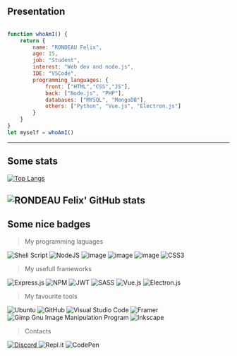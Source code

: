 ## Presentation

```js

function whoAmI() {
    return {
        name: "RONDEAU Felix",
        age: 15,
        job: "Student",
        interest: "Web dev and node.js",
        IDE: "VSCode",
        programming_languages: {
            front: ["HTML","CSS","JS"],
            back: ["Node.js", "PHP"],
            databases: ["MYSQL", "MongoDB"],
            others: ["Python", "Vue.js", "Electron.js"]
        }
    }
}
let myself = whoAmI()
```

---

## Some stats

[![Top Langs](https://github-readme-stats.vercel.app/api/top-langs/?username=xil-f-dev&layout=compact&theme=dark&title_color=blue&locale=en&show_icons=true)](https://github.com/anuraghazra/github-readme-stats)

## ![RONDEAU Felix' GitHub stats](https://github-readme-stats.vercel.app/api?username=xil-f-dev&show_icons=true&theme=radical)

## Some nice badges

> My programming laguages

![Shell Script](https://img.shields.io/badge/shell_script-%23121011.svg?style=for-the-badge&logo=gnu-bash&logoColor=white) ![NodeJS](https://img.shields.io/badge/node.js-6DA55F?style=for-the-badge&logo=node.js&logoColor=white) ![image](https://user-images.githubusercontent.com/69500496/131243616-8cb5d5b6-69b2-404f-b3b6-37b3cba1aa13.png) ![image](https://user-images.githubusercontent.com/69500496/131243611-cd106e78-2372-423d-8154-39d0fefb41c1.png) ![image](https://user-images.githubusercontent.com/69500496/131243599-17e61131-6a90-4a25-ac10-2c39e511b593.png) ![CSS3](https://img.shields.io/badge/css3-%231572B6.svg?style=for-the-badge&logo=css3&logoColor=white)

> My usefull frameworks

![Express.js](https://img.shields.io/badge/express.js-%23404d59.svg?style=for-the-badge&logo=express&logoColor=%2361DAFB) ![NPM](https://img.shields.io/badge/NPM-%23000000.svg?style=for-the-badge&logo=npm&logoColor=white) ![JWT](https://img.shields.io/badge/JWT-black?style=for-the-badge&logo=JSON%20web%20tokens) ![SASS](https://img.shields.io/badge/SASS-hotpink.svg?style=for-the-badge&logo=SASS&logoColor=white) ![Vue.js](https://img.shields.io/badge/vuejs-%2335495e.svg?style=for-the-badge&logo=vuedotjs&logoColor=%234FC08D) ![Electron.js](https://img.shields.io/badge/Electron-191970?style=for-the-badge&logo=Electron&logoColor=white)

> My favourite tools

![Ubuntu](https://img.shields.io/badge/Ubuntu-E95420?style=for-the-badge&logo=ubuntu&logoColor=white) ![GitHub](https://img.shields.io/badge/github-%23121011.svg?style=for-the-badge&logo=github&logoColor=white) ![Visual Studio Code](https://img.shields.io/badge/Visual%20Studio%20Code-0078d7.svg?style=for-the-badge&logo=visual-studio-code&logoColor=white) ![Framer](https://img.shields.io/badge/Framer-black?style=for-the-badge&logo=framer&logoColor=blue) ![Gimp Gnu Image Manipulation Program](https://img.shields.io/badge/Gimp-657D8B?style=for-the-badge&logo=gimp&logoColor=FFFFFF) ![Inkscape](https://img.shields.io/badge/Inkscape-e0e0e0?style=for-the-badge&logo=inkscape&logoColor=080A13)

> Contacts

[![Discord](https://img.shields.io/badge/DISCORD-%237289DA.svg?style=for-the-badge&logo=discord&logoColor=white)
](https://discord.gg/2dvRqgKd) ![Repl.it](https://img.shields.io/badge/Repl.it-%230D101E.svg?style=for-the-badge&logo=replit&logoColor=white) ![CodePen](https://img.shields.io/badge/Codepen-000000?style=for-the-badge&logo=codepen&logoColor=white)
